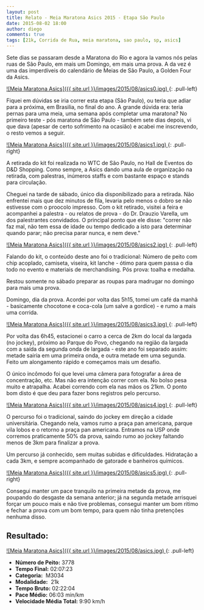 ```yaml
---
layout: post
title: Relato - Meia Maratona Asics 2015 - Etapa São Paulo
date: 2015-08-02 18:00
author: diego
comments: true
tags: [21k, Corrida de Rua, meia maratona, sao paulo, sp, asics]
---
```


Sete dias se passaram desde a Maratona do Rio e agora la vamos nós pelas ruas de São Paulo, em mais um Domingo, em mais uma prova. A da vez é uma das imperdíveis do calendário de Meias de São Paulo, a Golden Four da Asics.


<a href="/images/2015/08/asics0_big.jpg">
![Meia Maratona Asics]({{ site.url }}/images/2015/08/asics0.jpg)
</a>
{: .pull-left}

Fiquei em dúvidas se iria correr esta etapa (São Paulo), ou teria que adiar para a próxima, em Brasilia, no final do ano. A grande dúvida era: teria pernas para uma meia, uma semana após completar uma maratona? No primeiro teste - pós maratona de São Paulo - também sete dias depois, vi que dava (apesar de certo sofrimento na ocasião) e acabei me inscrevendo, o resto vemos a seguir.

<a href="/images/2015/08/asics1_big.jpg">
![Meia Maratona Asics]({{ site.url }}/images/2015/08/asics1.jpg)
</a>
{: .pull-right}

A retirada do kit foi realizada no WTC de São Paulo, no Hall de Eventos do D&D Shopping. Como sempre, a Asics dando uma aula de organização na retirada, com palestras, inúmeros staffs e com bastante espaço e stands para circulação. 

Cheguei na tarde de sábado, único dia disponibilizado para a retirada. Não enfrentei mais que dez minutos de fila, levaria pelo menos o dobro se não estivesse com o proocolo impresso. Com o kit retirado, visitei a feira e acompanhei a palestra - ou relatos de prova - do Dr. Drauzio Varella, um dos palestrantes convidados. O principal ponto que ele disse: "correr não faz mal, não tem essa de idade ou tempo dedicado a isto para determinar quando parar; não precisa parar nunca, e nem deve." 

<a href="/images/2015/08/asics2_big.jpg">
![Meia Maratona Asics]({{ site.url }}/images/2015/08/asics2.jpg)
</a>
{: .pull-left}

Falando do kit, o conteúdo deste ano foi o tradicional: Número de peito com chip acoplado, camiseta, viseira, kit lanche - ótimo para quem passa o dia todo no evento e materiais de merchandising. Pós prova: toalha e medalha.

Restou somente no sábado preparar as roupas para madrugar no domingo para mais uma prova. 

Domingo, dia da prova. Acordei por volta das 5h15, tomei um café da manhã - basicamente chocotone e coca-cola (um salve a gordice) - e rumo a mais uma corrida.

<a href="/images/2015/08/asics3_big.jpg">
![Meia Maratona Asics]({{ site.url }}/images/2015/08/asics3.jpg)
</a>
{: .pull-left}

Por volta das 6h45, estacionei o carro a cerca de 2km do local da largada (no jockey), próximo ao Parque do Povo, chegando na região da largada com a saída da segunda onda de largada - este ano foi separado assim: metade sairia em uma primeira onda, e outra metade em uma segunda. Feito um alongamento rápido e começamos mais um desafio.


O único incômodo foi que levei uma câmera para fotografar a área de concentração, etc. Mas não era intenção correr com ela. No bolso pesa muito e atrapalha. Acabei correndo com ela nas mãos os 21km. O ponto bom disto é que deu para fazer bons registros pelo percurso.

<a href="/images/2015/08/asics4_big.jpg">
![Meia Maratona Asics]({{ site.url }}/images/2015/08/asics4.jpg)
</a>
{: .pull-left}

O percurso foi o tradicional, saindo do jockey em direção a cidade universitária. Chegando nela, vamos rumo a praça pan americana, parque vila lobos e o retorno a praça pan americana. Entramos na USP onde corremos praticamente 50% da prova, saindo rumo ao jockey faltando menos de 3km para finalizar a prova.


Um percurso já conhecido, sem muitas subidas e dificuldades. Hidratação a cada 3km, e sempre acompanhado de gatorade e banheiros químicos.

<a href="/images/2015/08/asics5_big.jpg">
![Meia Maratona Asics]({{ site.url }}/images/2015/08/asics5.jpg)
</a>
{: .pull-right}

Consegui manter um pace tranquilo na primeira metade da prova, me poupando do desgaste da semana anterior; já na segunda metade arrisquei forçar um pouco mais e não tive problemas, consegui manter um bom ritimo e fechar a prova com um bom tempo, para quem não tinha pretenções nenhuma disso.


## Resultado:

<a href="/images/2015/08/asics_big.jpg">
![Meia Maratona Asics]({{ site.url }}/images/2015/08/asics.jpg)
</a>
{: .pull-left}

* **Número de Peito:** 3778
* **Tempo Final:** 02:07:23
* **Categoria:**  M3034
* **Modalidade:**  21k
* **Tempo Bruto:** 02:22:04
* **Pace Médio:** 06:03 min/km
* **Velocidade Média Total:**  9:90 km/h

